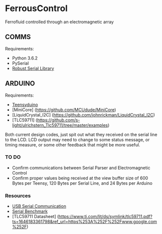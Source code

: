 # FerrousControl
Ferrofluid controlled through an electromagnetic array

## COMMS
Requirements:
- Python 3.6.2
- PySerial
- [Robust Serial Library](https://github.com/araffin/arduino-robust-serial)

## ARDUINO
Requirements:
- [Teensyduino](https://www.pjrc.com/teensy/teensyduino.html)
- [MiniCore] (https://github.com/MCUdude/MiniCore)
- [LiquidCrystal_I2C] (https://github.com/johnrickman/LiquidCrystal_I2C)
- [TLC59711] (https://github.com/s-light/ulrichstern_Tlc59711/tree/master/examples)

Both current design codes, just spit out what they received on the serial line to the LCD.  LCD output may need to change to some status message, or timing measure, or some other feedback that might be more useful.

### TO DO
- Confirm communications between Serial Parser and Electromagnetic Control
- Confirm proper values being received at the view buffer size of 600 Bytes per Teensy, 120 Bytes per Serial Line, and 24 Bytes per Arduino

### Resources
- [USB Serial Communication](https://www.pjrc.com/teensy/td_serial.html)
- [Serial Benchmark](https://www.pjrc.com/teensy/benchmark_usb_serial_receive.html)
- [TLC59711 Datasheet] (https://www.ti.com/lit/ds/symlink/tlc59711.pdf?ts=1646183361798&ref_url=https%253A%252F%252Fwww.google.com%252F) 




